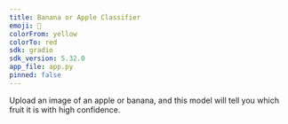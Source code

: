 ```yaml
---
title: Banana or Apple Classifier
emoji: 🍌
colorFrom: yellow
colorTo: red
sdk: gradio
sdk_version: 5.32.0
app_file: app.py
pinned: false
---
```


Upload an image of an apple or banana, and this model will tell you which fruit it is with high confidence.
